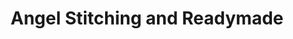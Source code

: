 ---
title: "Angel Stitching and Readymade"
url: /trivandrum/angel-stitching-and-readymade/
shop: Schneiderei
---